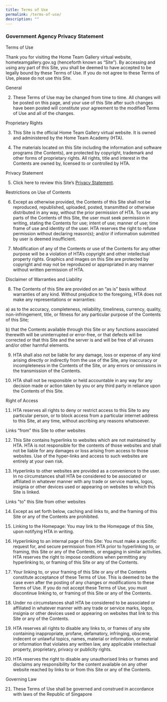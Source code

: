 ```yaml
---
title: Terms of Use
permalink: /terms-of-use/
description: ""
---
```

### **Government Agency Privacy Statement**

Terms of Use

Thank you for visiting the Home Team Gallery virtual website, hometeamgallery.gov.sg (henceforth known as “Site”). By accessing and using any part of this Site, you shall be deemed to have accepted to be legally bound by these Terms of Use. If you do not agree to these Terms of Use, please do not use this Site.

General

2.	These Terms of Use may be changed from time to time. All changes will be posted on this page, and your use of this Site after such changes have been posted will constitute your agreement to the modified Terms of Use and all of the changes.

Proprietary Rights

3.	This Site is the official Home Team Gallery virtual website. It is owned and administered by the Home Team Academy (HTA).

4.	The materials located on this Site including the information and software programs (the Contents), are protected by copyright, trademark and other forms of proprietary rights. All rights, title and interest in the Contents are owned by, licensed to or controlled by HTA.

Privacy Statement

5.	Click here to review this Site’s [Privacy Statement](https://wps.hta.gov.sg/privacy).

Restrictions on Use of Contents

6.	Except as otherwise provided, the Contents of this Site shall not be reproduced, republished, uploaded, posted, transmitted or otherwise distributed in any way, without the prior permission of HTA. To use any parts of the Contents of this Site, the user must seek permission in writing, stating the Contents for use; intent of use; manner of use; time frame of use and identity of the user. HTA reserves the right to refuse permission without declaring reason(s); and/or if information submitted by user is deemed insufficient.

7.	Modification of any of the Contents or use of the Contents for any other purpose will be a violation of HTA’s copyright and other intellectual property rights. Graphics and images on this Site are protected by copyright and may not be reproduced or appropriated in any manner without written permission of HTA.

Disclaimer of Warranties and Liability

8.	The Contents of this Site are provided on an “as is” basis without warranties of any kind. Without prejudice to the foregoing, HTA does not make any representations or warranties:

a)	as to the accuracy, completeness, reliability, timeliness, currency, quality, non-infringement, title, or fitness for any particular purpose of the Contents of this Site;

b)	that the Contents available through this Site or any functions associated therewith will be uninterrupted or error-free, or that defects will be corrected or that this Site and the server is and will be free of all viruses and/or other harmful elements.

9.	HTA shall also not be liable for any damage, loss or expense of any kind arising directly or indirectly from the use of the Site, any inaccuracy or incompleteness in the Contents of the Site, or any errors or omissions in the transmission of the Contents.

10.	HTA shall not be responsible or held accountable in any way for any decision made or action taken by you or any third party in reliance upon the Contents of this Site.

Right of Access

11.	HTA reserves all rights to deny or restrict access to this Site to any particular person, or to block access from a particular internet address to this Site, at any time, without ascribing any reasons whatsoever.

Links “from” this Site to other websites

12.	This Site contains hyperlinks to websites which are not maintained by HTA. HTA is not responsible for the contents of those websites and shall not be liable for any damages or loss arising from access to those websites. Use of the hyper-links and access to such websites are entirely at your own risk.

13.	Hyperlinks to other websites are provided as a convenience to the user. In no circumstances shall HTA be considered to be associated or affiliated in whatever manner with any trade or service marks, logos, insignia or other devices used or appearing on websites to which this Site is linked.

Links "to" this Site from other websites

14.	Except as set forth below, caching and links to, and the framing of this Site or any of the Contents are prohibited.

15.	Linking to the Homepage: You may link to the Homepage of this Site, upon notifying HTA in writing.

16.	Hyperlinking to an internal page of this Site: You must make a specific request for, and secure permission from HTA prior to hyperlinking to, or framing, this Site or any of the Contents, or engaging in similar activities. HTA reserves the right to impose conditions when permitting any hyperlinking to, or framing of this Site or any of the Contents.

17.	Your linking to, or your framing of this Site or any of the Contents constitute acceptance of these Terms of Use. This is deemed to be the case even after the posting of any changes or modifications to these Terms of Use. If you do not accept these Terms of Use, you must discontinue linking to, or framing of this Site or any of the Contents.

18.	Under no circumstances shall HTA be considered to be associated or affiliated in whatever manner with any trade or service marks, logos, insignia or other devices used or appearing on websites that link to this Site or any of the Contents.

19.	HTA reserves all rights to disable any links to, or frames of any site containing inappropriate, profane, defamatory, infringing, obscene, indecent or unlawful topics, names, material or information, or material or information that violates any written law, any applicable intellectual property, proprietary, privacy or publicity rights.

20.	HTA reserves the right to disable any unauthorised links or frames and disclaims any responsibility for the content available on any other website reached by links to or from this Site or any of the Contents.


Governing Law

21.	These Terms of Use shall be governed and construed in accordance with laws of the Republic of Singapore